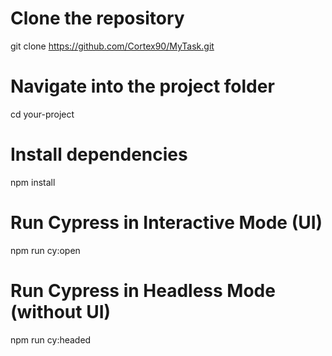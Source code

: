 # Clone the repository
git clone https://github.com/Cortex90/MyTask.git

# Navigate into the project folder
cd your-project

# Install dependencies
npm install

# Run Cypress in Interactive Mode (UI)
npm run cy:open

# Run Cypress in Headless Mode (without UI)
npm run cy:headed
